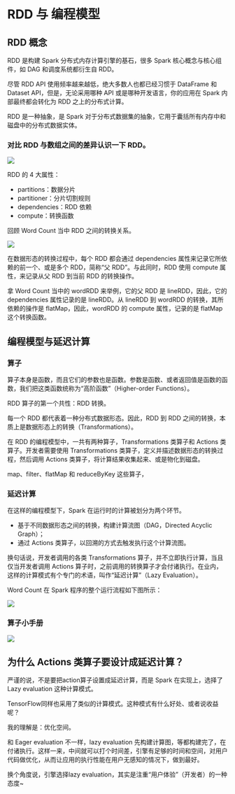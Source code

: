 # RDD 与 编程模型

## RDD 概念

RDD 是构建 Spark 分布式内存计算引擎的基石，很多 Spark 核心概念与核心组件，如 DAG 和调度系统都衍生自 RDD。

尽管 RDD API 使用频率越来越低，绝大多数人也都已经习惯于 DataFrame 和 Dataset API，但是，无论采用哪种 API 或是哪种开发语言，你的应用在 Spark 内部最终都会转化为 RDD 之上的分布式计算。

RDD 是一种抽象，是 Spark 对于分布式数据集的抽象，它用于囊括所有内存中和磁盘中的分布式数据实体。

### 对比 RDD 与数组之间的差异认识一下 RDD。

![](https://static001.geekbang.org/resource/image/71/76/7149ddfb053edfed4397ee27dc09b376.jpg?wh=1369x718)

RDD 的 4 大属性：

- partitions：数据分片
- partitioner：分片切割规则
- dependencies：RDD 依赖
- compute：转换函数

回顾 Word Count 当中 RDD 之间的转换关系。

![](https://static001.geekbang.org/resource/image/af/6d/af93e6f10b85df80a7d56a6c1965a36d.jpg?wh=1920x512)

在数据形态的转换过程中，每个 RDD 都会通过 dependencies 属性来记录它所依赖的前一个、或是多个 RDD，简称“父 RDD”。与此同时，RDD 使用 compute 属性，来记录从父 RDD 到当前 RDD 的转换操作。

拿 Word Count 当中的 wordRDD 来举例，它的父 RDD 是 lineRDD，因此，它的 dependencies 属性记录的是 lineRDD。从 lineRDD 到 wordRDD 的转换，其所依赖的操作是 flatMap，因此，wordRDD 的 compute 属性，记录的是 flatMap 这个转换函数。

## 编程模型与延迟计算

### 算子

算子本身是函数，而且它们的参数也是函数。参数是函数、或者返回值是函数的函数，我们把这类函数统称为“高阶函数”（Higher-order Functions）。

RDD 算子的第一个共性：RDD 转换。

每一个 RDD 都代表着一种分布式数据形态。因此，RDD 到 RDD 之间的转换，本质上是数据形态上的转换（Transformations）。

在 RDD 的编程模型中，一共有两种算子，Transformations 类算子和 Actions 类算子。开发者需要使用 Transformations 类算子，定义并描述数据形态的转换过程，然后调用 Actions 类算子，将计算结果收集起来、或是物化到磁盘。

map、filter、flatMap 和 reduceByKey 这些算子，

### 延迟计算

在这样的编程模型下，Spark 在运行时的计算被划分为两个环节。
- 基于不同数据形态之间的转换，构建计算流图（DAG，Directed Acyclic Graph）；
- 通过 Actions 类算子，以回溯的方式去触发执行这个计算流图。

换句话说，开发者调用的各类 Transformations 算子，并不立即执行计算，当且仅当开发者调用 Actions 算子时，之前调用的转换算子才会付诸执行。在业内，这样的计算模式有个专门的术语，叫作“延迟计算”（Lazy Evaluation）。

Word Count 在 Spark 程序的整个运行流程如下图所示：

![](https://static001.geekbang.org/resource/image/6f/7b/6f82b4a35cdfb526d837d23675yy477b.jpg?wh=1920x472)

### 算子小手册

![](https://static001.geekbang.org/resource/image/4f/fa/4f277fdda5a4b34b3e2yyb6f570a08fa.jpg?wh=1773x1364)

## 为什么 Actions 类算子要设计成延迟计算？

严谨的说，不是要把action算子设置成延迟计算，而是 Spark 在实现上，选择了 Lazy evaluation 这种计算模式。

TensorFlow同样也采用了类似的计算模式。这种模式有什么好处、或者说收益呢？

我的理解是：优化空间。

和 Eager evaluation 不一样，lazy evaluation 先构建计算图，等都构建完了，在付诸执行。这样一来，中间就可以打个时间差，引擎有足够的时间和空间，对用户代码做优化，从而让应用的执行性能在用户无感知的情况下，做到最好。

换个角度说，引擎选择lazy evaluation，其实是注重“用户体验”（开发者）的一种态度~

